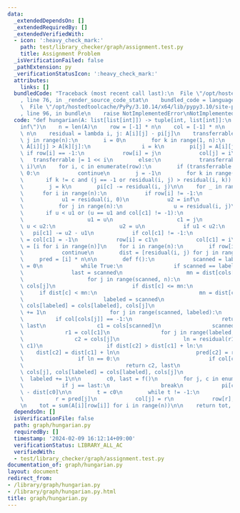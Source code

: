 ```yaml
---
data:
  _extendedDependsOn: []
  _extendedRequiredBy: []
  _extendedVerifiedWith:
  - icon: ':heavy_check_mark:'
    path: test/library_checker/graph/assignment.test.py
    title: Assignment Problem
  _isVerificationFailed: false
  _pathExtension: py
  _verificationStatusIcon: ':heavy_check_mark:'
  attributes:
    links: []
  bundledCode: "Traceback (most recent call last):\n  File \"/opt/hostedtoolcache/PyPy/3.10.14/x64/lib/pypy3.10/site-packages/onlinejudge_verify/documentation/build.py\"\
    , line 76, in _render_source_code_stat\n    bundled_code = language.bundle(\n\
    \  File \"/opt/hostedtoolcache/PyPy/3.10.14/x64/lib/pypy3.10/site-packages/onlinejudge_verify/languages/python.py\"\
    , line 96, in bundle\n    raise NotImplementedError\nNotImplementedError\n"
  code: "def hungarian(A: list[list[int]]) -> tuple[int, list[int]]:\n    inf = float(\"\
    inf\")\n    n = len(A)\n    row = [-1] * n\n    col = [-1] * n\n    pi = [0] *\
    \ n\n    residual = lambda i, j: A[i][j] - pi[j]\n    transferrable = 0\n    for\
    \ j in range(n):\n        i = 0\n        for k in range(1, n):\n            if\
    \ A[i][j] > A[k][j]:\n                i = k\n        pi[j] = A[i][j]\n       \
    \ if row[i] == -1:\n            row[i] = j\n            col[j] = i\n         \
    \   transferrable |= 1 << i\n        else:\n            transferrable &= ~(1 <<\
    \ i)\n\n    for i, c in enumerate(row):\n        if (transferrable >> i) & 1 ==\
    \ 0:\n            continue\n        j = -1\n        for k in range(n):\n     \
    \       if k != c and (j == -1 or residual(i, j) > residual(i, k)):\n        \
    \        j = k\n        pi[c] -= residual(i, j)\n\n    for _ in range(2):\n  \
    \      for i in range(n):\n            if row[i] != -1:\n                continue\n\
    \            u1 = residual(i, 0)\n            u2 = inf\n            c1 = 0\n \
    \           for j in range(n):\n                u = residual(i, j)\n         \
    \       if u < u1 or (u == u1 and col[c1] != -1):\n                    u2 = u1\n\
    \                    u1 = u\n                    c1 = j\n                elif\
    \ u < u2:\n                    u2 = u\n            if u1 < u2:\n             \
    \   pi[c1] -= u2 - u1\n            if col[c1] != -1:\n                row[col[c1]]\
    \ = col[c1] = -1\n            row[i] = c1\n            col[c1] = i\n\n    cols\
    \ = [i for i in range(n)]\n    for i in range(n):\n        if row[i] != -1:\n\
    \            continue\n        dist = [residual(i, j) for j in range(n)]\n   \
    \     pred = [i] * n\n\n        def f():\n            scanned = labeled = last\
    \ = 0\n            while True:\n                if scanned == labeled:\n     \
    \               last = scanned\n                    mn = dist[cols[scanned]]\n\
    \                    for j in range(scanned, n):\n                        c =\
    \ cols[j]\n                        if dist[c] <= mn:\n                       \
    \     if dist[c] < mn:\n                                mn = dist[c]\n       \
    \                         labeled = scanned\n                            cols[j],\
    \ cols[labeled] = cols[labeled], cols[j]\n                            labeled\
    \ += 1\n                    for j in range(scanned, labeled):\n              \
    \          if col[cols[j]] == -1:\n                            return cols[j],\
    \ last\n                c1 = cols[scanned]\n                scanned += 1\n   \
    \             r1 = col[c1]\n                for j in range(labeled, n):\n    \
    \                c2 = cols[j]\n                    ln = residual(r1, c2) - residual(r1,\
    \ c1)\n                    if dist[c2] > dist[c1] + ln:\n                    \
    \    dist[c2] = dist[c1] + ln\n                        pred[c2] = r1\n       \
    \                 if ln == 0:\n                            if col[c2] == -1:\n\
    \                                return c2, last\n                           \
    \ cols[j], cols[labeled] = cols[labeled], cols[j]\n                          \
    \  labeled += 1\n\n        c0, last = f()\n        for j, c in enumerate(cols):\n\
    \            if j == last:\n                break\n            pi[c] += dist[c]\
    \ - dist[c0]\n\n        t = c0\n        while t != -1:\n            j = t\n  \
    \          r = pred[j]\n            col[j] = r\n            row[r], t = t, row[r]\n\
    \n    tot = sum(A[i][row[i]] for i in range(n))\n\n    return tot, row\n"
  dependsOn: []
  isVerificationFile: false
  path: graph/hungarian.py
  requiredBy: []
  timestamp: '2024-02-09 16:12:14+09:00'
  verificationStatus: LIBRARY_ALL_AC
  verifiedWith:
  - test/library_checker/graph/assignment.test.py
documentation_of: graph/hungarian.py
layout: document
redirect_from:
- /library/graph/hungarian.py
- /library/graph/hungarian.py.html
title: graph/hungarian.py
---
```

